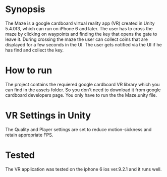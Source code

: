 # Synopsis
The Maze is a google cardboard virtual reality app (VR) created in Unity 5.4.0f3, which can run on iPhone 6 and later.
The user has to cross the maze by clicking on waypoints and finding the key that opens the gate to leave it. During
crossing the maze the user can collect coins that are displayed for a few seconds in the UI. The user gets notified
via the UI if he has find and collect the key.

# How to run
The project contains the requiered google cardboard VR library which you can find in the assets folder. So you don't
need to download it from google cardboard developers page. You only have to run the the Maze.unity file. 

# VR Settings in Unity
The Quality and Player settings are set to reduce motion-sickness and retain appropriate FPS.

# Tested
The VR application was tested on the iphone 6 ios ver.9.2.1 and it runs well.



